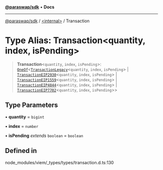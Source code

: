[**@paraswap/sdk**](../../README.md) • **Docs**

***

[@paraswap/sdk](../../globals.md) / [\<internal\>](../README.md) / Transaction

# Type Alias: Transaction\<quantity, index, isPending\>

> **Transaction**\<`quantity`, `index`, `isPending`\>: [`OneOf`](OneOf.md)\<[`TransactionLegacy`](TransactionLegacy.md)\<`quantity`, `index`, `isPending`\> \| [`TransactionEIP2930`](TransactionEIP2930.md)\<`quantity`, `index`, `isPending`\> \| [`TransactionEIP1559`](TransactionEIP1559.md)\<`quantity`, `index`, `isPending`\> \| [`TransactionEIP4844`](TransactionEIP4844.md)\<`quantity`, `index`, `isPending`\> \| [`TransactionEIP7702`](TransactionEIP7702.md)\<`quantity`, `index`, `isPending`\>\>

## Type Parameters

• **quantity** = `bigint`

• **index** = `number`

• **isPending** *extends* `boolean` = `boolean`

## Defined in

node\_modules/viem/\_types/types/transaction.d.ts:130
